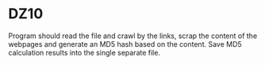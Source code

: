 # DZ10
Program should read the file and crawl by the links, scrap the content of the webpages and generate an MD5 hash based on the content. Save MD5 calculation results into the single separate file.
